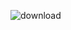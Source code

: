 ![download](https://user-images.githubusercontent.com/74011871/132097732-006fc7f4-4774-4ba7-b5c0-7923d47a1d78.gif)
